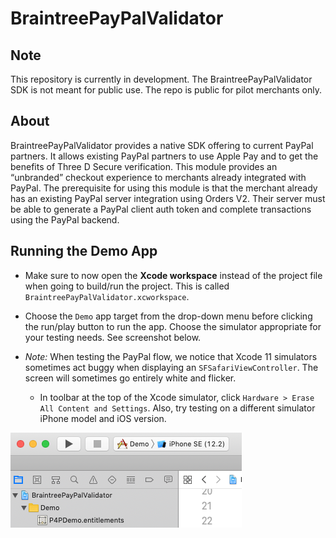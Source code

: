 # BraintreePayPalValidator

## Note
This repository is currently in development. The BraintreePayPalValidator SDK is not meant for public use. The repo is public for pilot merchants only.

## About
BraintreePayPalValidator provides a native SDK offering to current PayPal partners. It allows existing PayPal partners to use Apple Pay and to get the benefits of Three D Secure verification. This module provides an “unbranded” checkout experience to merchants already integrated with PayPal. The prerequisite for using this module is that the merchant already has an existing PayPal server integration using Orders V2. Their server must be able to generate a PayPal client auth token and complete transactions using the PayPal backend.

## Running the Demo App

- Make sure to now open the **Xcode workspace** instead of the project file when going to build/run the project. This is called `BraintreePayPalValidator.xcworkspace`.

- Choose the `Demo` app target from the drop-down menu before clicking the run/play button to run the app. Choose the simulator appropriate for your testing needs. See screenshot below.

- *Note:* When testing the PayPal flow, we notice that Xcode 11 simulators sometimes act buggy when displaying an `SFSafariViewController`. The screen will sometimes go entirely white and flicker.
  - In toolbar at the top of the Xcode simulator, click `Hardware > Erase All Content and Settings`. Also, try testing on a different simulator iPhone model and iOS version.

![Choose Demo target](documentation_image_assets/p4p_demo_target.png)
